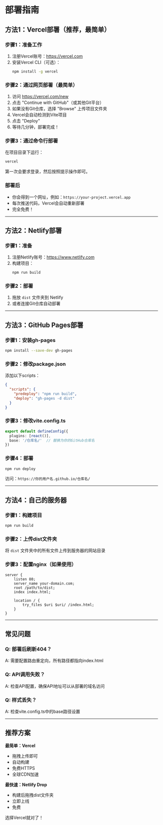 # 部署指南

## 方法1：Vercel部署（推荐，最简单）

### 步骤1：准备工作
1. 注册Vercel账号：https://vercel.com
2. 安装Vercel CLI（可选）：
   ```bash
   npm install -g vercel
   ```

### 步骤2：通过网页部署（最简单）
1. 访问 https://vercel.com/new
2. 点击 "Continue with GitHub"（或其他Git平台）
3. 如果没有Git仓库，选择 "Browse" 上传项目文件夹
4. Vercel会自动检测到Vite项目
5. 点击 "Deploy"
6. 等待几分钟，部署完成！

### 步骤3：通过命令行部署
在项目目录下运行：
```bash
vercel
```

第一次会要求登录，然后按照提示操作即可。

### 部署后
- 你会得到一个网址，例如：`https://your-project.vercel.app`
- 每次推送代码，Vercel会自动重新部署
- 完全免费！

---

## 方法2：Netlify部署

### 步骤1：准备
1. 注册Netlify账号：https://www.netlify.com
2. 构建项目：
   ```bash
   npm run build
   ```

### 步骤2：部署
1. 拖放 `dist` 文件夹到 Netlify
2. 或者连接Git仓库自动部署

---

## 方法3：GitHub Pages部署

### 步骤1：安装gh-pages
```bash
npm install --save-dev gh-pages
```

### 步骤2：修改package.json
添加以下scripts：
```json
{
  "scripts": {
    "predeploy": "npm run build",
    "deploy": "gh-pages -d dist"
  }
}
```

### 步骤3：修改vite.config.ts
```typescript
export default defineConfig({
  plugins: [react()],
  base: '/仓库名/'  // 替换为你的GitHub仓库名
})
```

### 步骤4：部署
```bash
npm run deploy
```

访问：`https://你的用户名.github.io/仓库名/`

---

## 方法4：自己的服务器

### 步骤1：构建项目
```bash
npm run build
```

### 步骤2：上传dist文件夹
将 `dist` 文件夹中的所有文件上传到服务器的网站目录

### 步骤3：配置nginx（如果使用）
```nginx
server {
    listen 80;
    server_name your-domain.com;
    root /path/to/dist;
    index index.html;

    location / {
        try_files $uri $uri/ /index.html;
    }
}
```

---

## 常见问题

### Q: 部署后刷新404？
A: 需要配置路由重定向，所有路径都指向index.html

### Q: API调用失败？
A: 检查API配置，确保API地址可以从部署的域名访问

### Q: 样式丢失？
A: 检查vite.config.ts中的base路径设置

---

## 推荐方案

**最简单：Vercel**
- 拖拽上传即可
- 自动构建
- 免费HTTPS
- 全球CDN加速

**最快速：Netlify Drop**
- 构建后拖拽dist文件夹
- 立即上线
- 免费

选择Vercel就对了！



